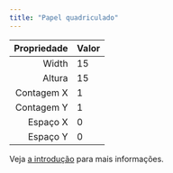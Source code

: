 ```yaml
---
title: "Papel quadriculado"
---
```


| Propriedade | Valor |
| -----------:|:----- |
|       Width | 15    |
|      Altura | 15    |
|  Contagem X | 1     |
|  Contagem Y | 1     |
|    Espaço X | 0     |
|    Espaço Y | 0     |

Veja [a introdução](intro) para mais informações.

